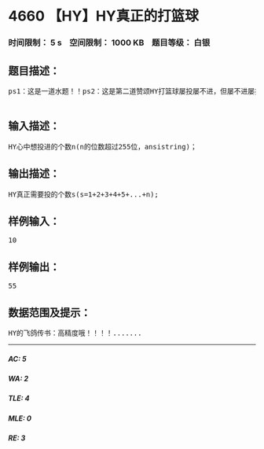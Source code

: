 # 4660 【HY】HY真正的打篮球   
### 时间限制： 5 s&nbsp;&nbsp;&nbsp;&nbsp;空间限制： 1000 KB&nbsp;&nbsp;&nbsp;&nbsp;题目等级： 白银  
## 题目描述：  

<pre>
ps1：这是一道水题！！ps2：这是第二道赞颂HY打篮球屡投屡不进，但屡不进屡投的伟大的！！！顽强的！！！！！精神！！ps3：由于前两道水题有这么多坑点，so 出题人用HY的性命保证这道题绝对没坑点进入正题！！众所都知，HY is an very 6666666666666 的math teacher，但打篮球.........so在HY努力学习时，发现了他心中想投进的个数（n） 与真正投进需要的个数(s)有关联：1+2+3+4+5+...+n=s。所以数学好但篮球不好的HY（神犇）来考验一下蒟蒻的你！  

</pre>
  
  
## 输入描述：  

<pre>
HY心中想投进的个数n(n的位数超过255位，ansistring)；
</pre>
  
  
## 输出描述：  

<pre>
HY真正需要投的个数s(s=1+2+3+4+5+...+n);
</pre>
  
  
## 样例输入：  

<pre>
10
</pre>
  
  
## 样例输出：  

<pre>
55
</pre>
  
  
## 数据范围及提示：  

<pre>
HY的飞鸽传书：高精度哦！！！！.......
</pre>
  
  
***  

##### AC: 5  
##### WA: 2  
##### TLE: 4  
##### MLE: 0  
##### RE: 3  
